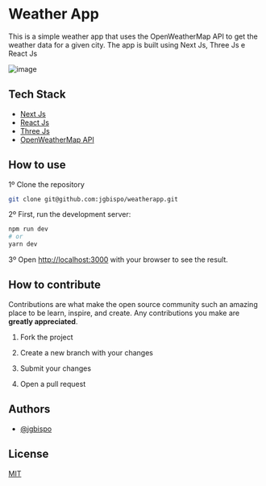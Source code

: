 # Weather App

This is a simple weather app that uses the OpenWeatherMap API to get the weather data for a given city. The app is built using Next Js, Three Js e React Js

![image](https://user-images.githubusercontent.com/83095574/219381886-926117f8-5401-4f83-99a9-dc6a522445da.png)

## Tech Stack

- [Next Js](https://nextjs.org/)
- [React Js](https://reactjs.org/)
- [Three Js](https://threejs.org/)
- [OpenWeatherMap API](https://openweathermap.org/api)


## How to use

1º Clone the repository

```bash
git clone git@github.com:jgbispo/weatherapp.git
``` 

2º First, run the development server:

```bash
npm run dev
# or
yarn dev
```

3º Open [http://localhost:3000](http://localhost:3000) with your browser to see the result.

## How to contribute

Contributions are what make the open source community such an amazing place to be learn, inspire, and create. Any contributions you make are **greatly appreciated**.

1. Fork the project

2. Create a new branch with your changes

3. Submit your changes

4. Open a pull request



## Authors

- [@jgbispo](https://github.com/jgbispo)

## License

[MIT](https://choosealicense.com/licenses/mit/)